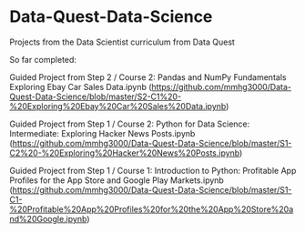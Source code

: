 # Data-Quest-Data-Science
Projects from the Data Scientist curriculum from Data Quest

So far completed:

Guided Project from Step 2 / Course 2: Pandas and NumPy Fundamentals
Exploring Ebay Car Sales Data.ipynb
(https://github.com/mmhg3000/Data-Quest-Data-Science/blob/master/S2-C1%20-%20Exploring%20Ebay%20Car%20Sales%20Data.ipynb)

Guided Project from Step 1 / Course 2: Python for Data Science: Intermediate:
Exploring Hacker News Posts.ipynb
(https://github.com/mmhg3000/Data-Quest-Data-Science/blob/master/S1-C2%20-%20Exploring%20Hacker%20News%20Posts.ipynb)


Guided Project from Step 1 / Course 1: Introduction to Python:
Profitable App Profiles for the App Store and Google Play Markets.ipynb
(https://github.com/mmhg3000/Data-Quest-Data-Science/blob/master/S1-C1-%20Profitable%20App%20Profiles%20for%20the%20App%20Store%20and%20Google.ipynb)
